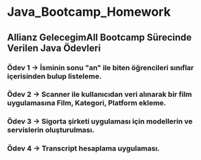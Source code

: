 # Java_Bootcamp_Homework

## Allianz GelecegimAll Bootcamp Sürecinde Verilen Java Ödevleri

### Ödev 1 -> İsminin sonu "an" ile biten öğrencileri sınıflar içerisinden bulup listeleme.

### Ödev 2 -> Scanner ile kullanıcıdan veri alınarak bir film uygulamasına Film, Kategori, Platform ekleme.

### Ödev 3 -> Sigorta şirketi uygulaması için modellerin ve servislerin oluşturulması.

### Ödev 4 -> Transcript hesaplama uygulaması.
